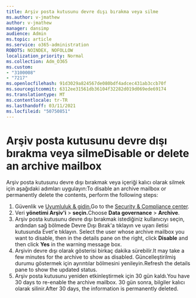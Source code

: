 ```yaml
---
title: Arşiv posta kutusunu devre dışı bırakma veya silme
ms.author: v-jmathew
author: v-jmathew
manager: dansimp
audience: Admin
ms.topic: article
ms.service: o365-administration
ROBOTS: NOINDEX, NOFOLLOW
localization_priority: Normal
ms.collection: Adm_O365
ms.custom:
- "3100008"
- "7217"
ms.openlocfilehash: 91d3029a824567de080bdf4adcec431ab3ccb70f
ms.sourcegitcommit: 6312ee31561db36104f32282d019d069ede69174
ms.translationtype: MT
ms.contentlocale: tr-TR
ms.lasthandoff: 03/11/2021
ms.locfileid: "50750851"
---
```

# <a name="disable-or-delete-an-archive-mailbox"></a><span data-ttu-id="f6ebe-102">Arşiv posta kutusunu devre dışı bırakma veya silme</span><span class="sxs-lookup"><span data-stu-id="f6ebe-102">Disable or delete an archive mailbox</span></span>

<span data-ttu-id="f6ebe-103">Arşiv posta kutusunu devre dışı bırakmak veya içeriği kalıcı olarak silmek için aşağıdaki adımları uygulayın:</span><span class="sxs-lookup"><span data-stu-id="f6ebe-103">To disable an archive mailbox or permanently delete the contents, perform the following steps:</span></span>

1. <span data-ttu-id="f6ebe-104">Güvenlik ve [Uyumluluk & gidin.]( https://go.microsoft.com/fwlink/p/?linkid=2077143)</span><span class="sxs-lookup"><span data-stu-id="f6ebe-104">Go to the [Security & Compliance center]( https://go.microsoft.com/fwlink/p/?linkid=2077143).</span></span>
2. <span data-ttu-id="f6ebe-105">Veri **yönetimi Arşiv'i**  >  **seçin.**</span><span class="sxs-lookup"><span data-stu-id="f6ebe-105">Choose **Data governance** > **Archive**.</span></span>
3. <span data-ttu-id="f6ebe-106">Arşiv posta kutusunu devre dışı bırakmak istediğiniz kullanıcıyı seçin, ardından  sağ bölmede Devre Dışı Bırak'a tıklayın ve uyarı iletisi kutusunda Evet'e tıklayın. </span><span class="sxs-lookup"><span data-stu-id="f6ebe-106">Select the user whose archive mailbox you want to disable, then in the details pane on the right, click **Disable** and then click **Yes** in the warning message box.</span></span>
4. <span data-ttu-id="f6ebe-107">Arşivin devre dışı olarak gösterisi birkaç dakika sürebilir.</span><span class="sxs-lookup"><span data-stu-id="f6ebe-107">It may take a few minutes for the archive to show as disabled.</span></span> <span data-ttu-id="f6ebe-108">Güncelleştirilmiş durumu göstermek için ayrıntılar bölmesini yenileyin.</span><span class="sxs-lookup"><span data-stu-id="f6ebe-108">Refresh the details pane to show the updated status.</span></span>
5. <span data-ttu-id="f6ebe-109">Arşiv posta kutusunu yeniden etkinleştirmek için 30 gün kaldı.</span><span class="sxs-lookup"><span data-stu-id="f6ebe-109">You have 30 days to re-enable the archive mailbox.</span></span> <span data-ttu-id="f6ebe-110">30 gün sonra, bilgiler kalıcı olarak silinir.</span><span class="sxs-lookup"><span data-stu-id="f6ebe-110">After 30 days, the information is permanently deleted.</span></span>
